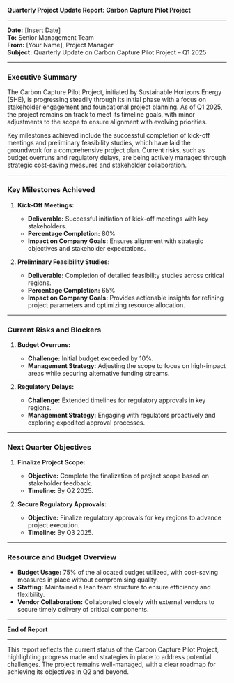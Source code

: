 

**Quarterly Project Update Report: Carbon Capture Pilot Project**

---

**Date:** [Insert Date]  
**To:** Senior Management Team  
**From:** [Your Name], Project Manager  
**Subject:** Quarterly Update on Carbon Capture Pilot Project – Q1 2025

---

### **Executive Summary**

The Carbon Capture Pilot Project, initiated by Sustainable Horizons Energy (SHE), is progressing steadily through its initial phase with a focus on stakeholder engagement and foundational project planning. As of Q1 2025, the project remains on track to meet its timeline goals, with minor adjustments to the scope to ensure alignment with evolving priorities.

Key milestones achieved include the successful completion of kick-off meetings and preliminary feasibility studies, which have laid the groundwork for a comprehensive project plan. Current risks, such as budget overruns and regulatory delays, are being actively managed through strategic cost-saving measures and stakeholder collaboration.

---

### **Key Milestones Achieved**

1. **Kick-Off Meetings:**  
   - **Deliverable:** Successful initiation of kick-off meetings with key stakeholders.  
   - **Percentage Completion:** 80%  
   - **Impact on Company Goals:** Ensures alignment with strategic objectives and stakeholder expectations.

2. **Preliminary Feasibility Studies:**  
   - **Deliverable:** Completion of detailed feasibility studies across critical regions.  
   - **Percentage Completion:** 65%  
   - **Impact on Company Goals:** Provides actionable insights for refining project parameters and optimizing resource allocation.

---

### **Current Risks and Blockers**

1. **Budget Overruns:**  
   - **Challenge:** Initial budget exceeded by 10%.  
   - **Management Strategy:** Adjusting the scope to focus on high-impact areas while securing alternative funding streams.

2. **Regulatory Delays:**  
   - **Challenge:** Extended timelines for regulatory approvals in key regions.  
   - **Management Strategy:** Engaging with regulators proactively and exploring expedited approval processes.

---

### **Next Quarter Objectives**

1. **Finalize Project Scope:**  
   - **Objective:** Complete the finalization of project scope based on stakeholder feedback.  
   - **Timeline:** By Q2 2025.

2. **Secure Regulatory Approvals:**  
   - **Objective:** Finalize regulatory approvals for key regions to advance project execution.  
   - **Timeline:** By Q3 2025.

---

### **Resource and Budget Overview**

- **Budget Usage:** 75% of the allocated budget utilized, with cost-saving measures in place without compromising quality.
- **Staffing:** Maintained a lean team structure to ensure efficiency and flexibility.
- **Vendor Collaboration:** Collaborated closely with external vendors to secure timely delivery of critical components.

---

**End of Report**

---

This report reflects the current status of the Carbon Capture Pilot Project, highlighting progress made and strategies in place to address potential challenges. The project remains well-managed, with a clear roadmap for achieving its objectives in Q2 and beyond.